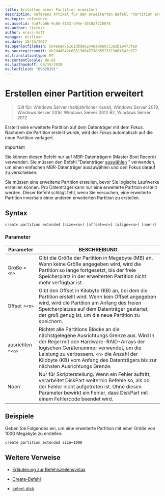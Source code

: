 ```yaml
---
title: Erstellen einer Partition erweitert
description: Referenz Artikel für den erweiterten Befehl "Partition erstellen", mit dem eine erweiterte Partition auf dem Datenträger mit dem Fokus erstellt wird.
ms.topic: reference
ms.assetid: 4ad7cb66-9c66-4153-b94e-1030a7225070
ms.author: lizross
author: eross-msft
manager: mtillman
ms.date: 10/16/2017
ms.openlocfilehash: b04e9ad75161dbde02046ad0a0c5392b19473fa9
ms.sourcegitcommit: db2d46842c68813d043738d6523f13d8454fc972
ms.translationtype: MT
ms.contentlocale: de-DE
ms.lasthandoff: 09/10/2020
ms.locfileid: "89629191"
---
```

# <a name="create-partition-extended"></a>Erstellen einer Partition erweitert

> Gilt für: Windows Server (halbjährlicher Kanal), Windows Server 2019, Windows Server 2016, Windows Server 2012 R2, Windows Server 2012

Erstellt eine erweiterte Partition auf dem Datenträger mit dem Fokus. Nachdem die Partition erstellt wurde, wird der Fokus automatisch auf die neue Partition verlagert.

>[!IMPORTANT]
> Sie können diesen Befehl nur auf MBR-Datenträgern (Master Boot Record) verwenden. Sie müssen den Befehl "Datenträger [auswählen](select-disk.md) " verwenden, um einen einfachen MBR-Datenträger auszuwählen und den Fokus darauf zu verschieben.
>
> Sie müssen eine erweiterte Partition erstellen, bevor Sie logische Laufwerke erstellen können. Pro Datenträger kann nur eine erweiterte Partition erstellt werden. Dieser Befehl schlägt fehl, wenn Sie versuchen, eine erweiterte Partition innerhalb einer anderen erweiterten Partition zu erstellen.

## <a name="syntax"></a>Syntax

```
create partition extended [size=<n>] [offset=<n>] [align=<n>] [noerr]
```

### <a name="parameters"></a>Parameter

| Parameter | BESCHREIBUNG |
| --------- | ----------- |
| Größe =`<n>` | Gibt die Größe der Partition in Megabyte (MB) an. Wenn keine Größe angegeben wird, wird die Partition so lange fortgesetzt, bis der freie Speicherplatz in der erweiterten Partition nicht mehr verfügbar ist. |
| Offset =`<n>` | Gibt den Offset in Kilobyte (KB) an, bei dem die Partition erstellt wird. Wenn kein Offset angegeben wird, wird die Partition am Anfang des freien Speicherplatzes auf dem Datenträger gestartet, der groß genug ist, um die neue Partition zu speichern. |
| ausrichten =`<n>` | Richtet alle Partitions Blöcke an die nächstgelegene Ausrichtungs Grenze aus. Wird in der Regel mit den Hardware-RAID-Arrays der logischen Gerätenummer verwendet, um die Leistung zu verbessern. `<n>` die Anzahl der Kilobyte (KB) vom Anfang des Datenträgers bis zur nächsten Ausrichtungs Grenze. |
| Noerr | Nur für Skripterstellung. Wenn ein Fehler auftritt, verarbeitet DiskPart weiterhin Befehle so, als ob der Fehler nicht aufgetreten ist. Ohne diesen Parameter bewirkt ein Fehler, dass DiskPart mit einem Fehlercode beendet wird. |

## <a name="examples"></a>Beispiele

Geben Sie Folgendes ein, um eine erweiterte Partition mit einer Größe von 1000 Megabyte zu erstellen:

```
create partition extended size=1000
```

## <a name="additional-references"></a>Weitere Verweise

- [Erläuterung zur Befehlszeilensyntax](command-line-syntax-key.md)

- [Create-Befehl](create.md)

- [select disk](select-disk.md)
